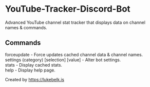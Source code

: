 # YouTube-Tracker-Discord-Bot
Advanced YouTube channel stat tracker that displays data on channel names &amp; commands.

## Commands
forceupdate - Force updates cached channel data & channel names. <br />
settings (category) [selection] [value] - Alter bot settings.<br />
stats - Display cached stats.<br />
help - Display help page.<br />


Created by https://lukebelk.is
